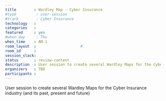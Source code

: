 ```yaml
---
title        : Wardley Map - Cyber Insurance
#type         : user-session
#track        : Cyber Insurance
technology   :
categories   :
featured     : yes
#when_day     : Thu
when_time    : AM-1
room_layout  :                    #
room_id      :
session_slack:
status       : review-content
description  : User session to create several Wardley Maps for the Cyber Insurance industry (and its past, present and future)
organizers   : TBD
participants :
---
```


User session to create several Wardley Maps for the Cyber Insurance industry (and its past, present and future)